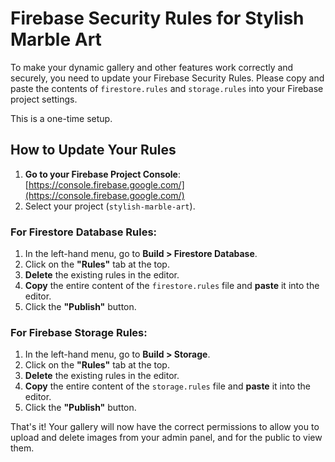 # Firebase Security Rules for Stylish Marble Art

To make your dynamic gallery and other features work correctly and securely, you need to update your Firebase Security Rules. Please copy and paste the contents of `firestore.rules` and `storage.rules` into your Firebase project settings.

This is a one-time setup.

## How to Update Your Rules

1.  **Go to your Firebase Project Console**: [https://console.firebase.google.com/](https://console.firebase.google.com/)
2.  Select your project (`stylish-marble-art`).

### **For Firestore Database Rules:**

1.  In the left-hand menu, go to **Build > Firestore Database**.
2.  Click on the **"Rules"** tab at the top.
3.  **Delete** the existing rules in the editor.
4.  **Copy** the entire content of the `firestore.rules` file and **paste** it into the editor.
5.  Click the **"Publish"** button.

### **For Firebase Storage Rules:**

1.  In the left-hand menu, go to **Build > Storage**.
2.  Click on the **"Rules"** tab at the top.
3.  **Delete** the existing rules in the editor.
4.  **Copy** the entire content of the `storage.rules` file and **paste** it into the editor.
5.  Click the **"Publish"** button.

That's it! Your gallery will now have the correct permissions to allow you to upload and delete images from your admin panel, and for the public to view them.
